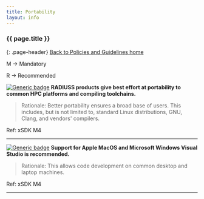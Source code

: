 ```yaml
---
title: Portability
layout: info
---
```


### {{ page.title }}
{: .page-header}
[Back to Policies and Guidelines home](/radiuss/policies/)

M → Mandatory

R → Recommended

[![Generic badge](https://img.shields.io/badge/M.por-1-blue.svg)]() **RADIUSS products give best effort at portability to common HPC platforms and compiling toolchains.**

> Rationale: Better portability ensures a broad base of users. This includes, but is not limited to, standard Linux distributions, GNU, Clang, and vendors' compilers.

Ref: xSDK M4

---

[![Generic badge](https://img.shields.io/badge/R.por-2-blue.svg)]() **Support for Apple MacOS and Microsoft Windows Visual Studio is recommended.**

> Rationale: This allows code development on common desktop and laptop machines.

Ref: xSDK M4

---
